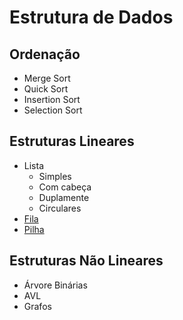 # Estrutura de Dados

## Ordenação  
* Merge Sort
* Quick Sort
* Insertion Sort
* Selection Sort

## Estruturas Lineares
* Lista  
  * Simples
  * Com cabeça
  * Duplamente
  * Circulares  
* [Fila](https://github.com/gugasv/esd/tree/master/queue)
* [Pilha](https://github.com/gugasv/esd/tree/master/stack)

## Estruturas Não Lineares
* Árvore Binárias
* AVL
* Grafos
